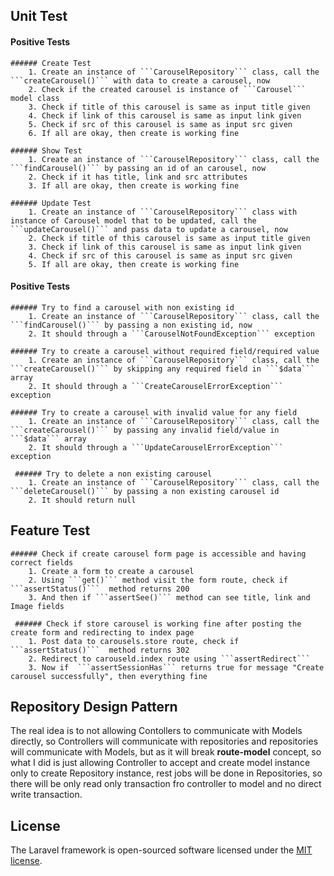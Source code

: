## Unit Test

#### Positive Tests
    ###### Create Test
        1. Create an instance of ```CarouselRepository``` class, call the ```createCarousel()``` with data to create a carousel, now
        2. Check if the created carousel is instance of ```Carousel``` model class
        3. Check if title of this carousel is same as input title given
        4. Check if link of this carousel is same as input link given
        5. Check if src of this carousel is same as input src given
        6. If all are okay, then create is working fine

    ###### Show Test
        1. Create an instance of ```CarouselRepository``` class, call the ```findCarousel()``` by passing an id of an carousel, now
        2. Check if it has title, link and src attributes
        3. If all are okay, then create is working fine

    ###### Update Test
        1. Create an instance of ```CarouselRepository``` class with instance of Carousel model that to be updated, call the ```updateCarousel()``` and pass data to update a carousel, now
        2. Check if title of this carousel is same as input title given
        3. Check if link of this carousel is same as input link given
        4. Check if src of this carousel is same as input src given
        5. If all are okay, then create is working fine
    
 #### Positive Tests

    ###### Try to find a carousel with non existing id
        1. Create an instance of ```CarouselRepository``` class, call the ```findCarousel()``` by passing a non existing id, now
        2. It should through a ```CarouselNotFoundException``` exception

    ###### Try to create a carousel without required field/required value
        1. Create an instance of ```CarouselRepository``` class, call the ```createCarousel()``` by skipping any required field in ```$data``` array
        2. It should through a ```CreateCarouselErrorException``` exception

    ###### Try to create a carousel with invalid value for any field
        1. Create an instance of ```CarouselRepository``` class, call the ```createCarousel()``` by passing any invalid field/value in ```$data``` array
        2. It should through a ```UpdateCarouselErrorException``` exception

     ###### Try to delete a non existing carousel
        1. Create an instance of ```CarouselRepository``` class, call the ```deleteCarousel()``` by passing a non existing carousel id
        2. It should return null

## Feature Test
    ###### Check if create carousel form page is accessible and having correct fields
        1. Create a form to create a carousel
        2. Using ```get()``` method visit the form route, check if ```assertStatus()```  method returns 200
        3. And then if ```assertSee()``` method can see title, link and Image fields

     ###### Check if store carousel is working fine after posting the create form and redirecting to index page
        1. Post data to carousels.store route, check if ```assertStatus()```  method returns 302
        2. Redirect to carouseld.index route using ```assertRedirect```
        3. Now if  ```assertSessionHas``` returns true for message "Create carousel successfully", then everything fine

## Repository Design Pattern

The real idea is to not allowing Contollers to communicate with Models directly, so Controllers will communicate with repositories and repositories will communicate with Models, but as it will break <strong>route-model</strong> concept, so what I did is just allowing Controller to accept and create model instance only to create Repository instance, rest jobs will be done in Repositories, so there will be only read only transaction fro controller to model and no direct write transaction.

## License

The Laravel framework is open-sourced software licensed under the [MIT license](https://opensource.org/licenses/MIT).
